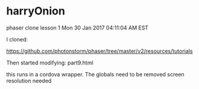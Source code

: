 # harryOnion
phaser clone lesson 1
Mon 30 Jan 2017 04:11:04 AM EST 

I cloned:

https://github.com/photonstorm/phaser/tree/master/v2/resources/tutorials


Then started modifying:   part9.html

  <title>Phaser - Making your first game, part 9</title>

this runs in a cordova wrapper.
The globals need to be removed
screen resolution needed

